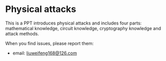 Physical attacks
============================
This is a PPT introduces physical attacks and includes four parts: mathematical knowledge, circuit knowledge, cryptography knowledge and attack methods.

When you find issues, please report them:
* email:
  <liuweifeng168@126.com>
